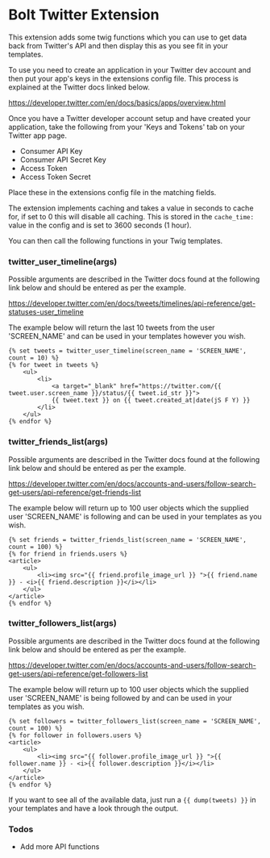 Bolt Twitter Extension
======================

This extension adds some twig functions which you can use to get data back from Twitter's API and then display this as you see fit in your templates.

To use you need to create an application in your Twitter dev account and then put your app's keys in the extensions config file. This process is explained at the Twitter docs linked below.

https://developer.twitter.com/en/docs/basics/apps/overview.html

Once you have a Twitter developer account setup and have created your application, take the following from your 'Keys and Tokens' tab on your Twitter app page.

* Consumer API Key
* Consumer API Secret Key
* Access Token
* Access Token Secret

Place these in the extensions config file in the matching fields.

The extension implements caching and takes a value in seconds to cache for, if set to 0 this will disable all caching. This is stored in the ```cache_time:``` value in the config and is set to 3600 seconds (1 hour).

You can then call the following functions in your Twig templates.

### twitter_user_timeline(args) ###

Possible arguments are described in the Twitter docs found at the following link below and should be entered as per the example.

https://developer.twitter.com/en/docs/tweets/timelines/api-reference/get-statuses-user_timeline

The example below will return the last 10 tweets from the user 'SCREEN_NAME' and can be used in your templates however you wish.

```
{% set tweets = twitter_user_timeline(screen_name = 'SCREEN_NAME', count = 10) %}
{% for tweet in tweets %}
    <ul>
        <li>
            <a target="_blank" href="https://twitter.com/{{ tweet.user.screen_name }}/status/{{ tweet.id_str }}">
            {{ tweet.text }} on {{ tweet.created_at|date(jS F Y) }}
        </li>
    </ul>
{% endfor %}
```

### twitter_friends_list(args) ###

Possible arguments are described in the Twitter docs found at the following link below and should be entered as per the example.

https://developer.twitter.com/en/docs/accounts-and-users/follow-search-get-users/api-reference/get-friends-list

The example below will return up to 100 user objects which the supplied user 'SCREEN_NAME' is following and can be used in your templates as you wish.

```
{% set friends = twitter_friends_list(screen_name = 'SCREEN_NAME', count = 100) %}
{% for friend in friends.users %}
<article>
    <ul>
        <li><img src="{{ friend.profile_image_url }} ">{{ friend.name }} - <i>{{ friend.description }}</i></li>
    </ul>
</article>
{% endfor %}
```

### twitter_followers_list(args) ###

Possible arguments are described in the Twitter docs found at the following link below and should be entered as per the example.

https://developer.twitter.com/en/docs/accounts-and-users/follow-search-get-users/api-reference/get-followers-list

The example below will return up to 100 user objects which the supplied user 'SCREEN_NAME' is being followed by and can be used in your templates as you wish.

```
{% set followers = twitter_followers_list(screen_name = 'SCREEN_NAME', count = 100) %}
{% for follower in followers.users %}
<article>
    <ul>
        <li><img src="{{ follower.profile_image_url }} ">{{ follower.name }} - <i>{{ follower.description }}</i></li>
    </ul>
</article>
{% endfor %}
```

If you want to see all of the available data, just run a `{{ dump(tweets) }}` in your templates and have a look through the output.

### Todos ###

* Add more API functions
